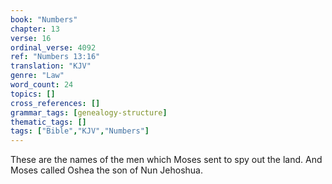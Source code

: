 ```yaml
---
book: "Numbers"
chapter: 13
verse: 16
ordinal_verse: 4092
ref: "Numbers 13:16"
translation: "KJV"
genre: "Law"
word_count: 24
topics: []
cross_references: []
grammar_tags: [genealogy-structure]
thematic_tags: []
tags: ["Bible","KJV","Numbers"]
---
```

These are the names of the men which Moses sent to spy out the land. And Moses called Oshea the son of Nun Jehoshua.
